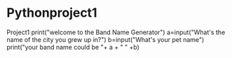 # Pythonproject1
Project1
print("welcome to the Band Name Generator")
a=input("What's the name of the city you grew up in?")
b=input("What's your pet name")
print("your band name could be "+ a + " " +b)
